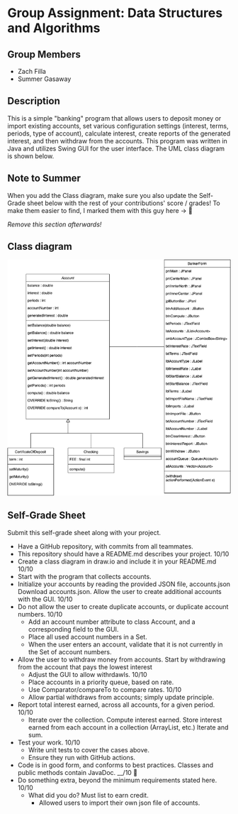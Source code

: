# Group Assignment: Data Structures and Algorithms

## Group Members

- Zach Filla
- Summer Gasaway

## Description

This is a simple "banking" program that allows users to deposit money or import existing accounts, set various configuration settings (interest, terms, periods, type of account), calculate interest, create reports of the generated interest, and then withdraw from the accounts. This program was written in Java and utilizes Swing GUI for the user interface. The UML class diagram is shown below.

## Note to Summer

When you add the Class diagram, make sure you also update the Self-Grade sheet below with the rest of your contributions' score / grades! To make them easier to find, I marked them with this guy here -> 🔴

*Remove this section afterwards!*

## Class diagram

![Class Diagram](https://github.com/gasawase/IT2045C-GroupAssignment/blob/master/BankClassDiagram.drawio.png)

## Self-Grade Sheet

Submit this self-grade sheet along with your project.

- Have a GitHub repository, with commits from all teammates.
- This repository should have a README.md describes your project. 10/10
- Create a class diagram in draw.io and include it in your README.md 10/10
- Start with the program that collects accounts.
- Initialize your accounts by reading the provided JSON file, accounts.json Download accounts.json.  Allow the user to create additional accounts with the GUI. 10/10
- Do not allow the user to create duplicate accounts, or duplicate account numbers. 10/10
  - Add an account number attribute to class Account, and a corresponding field to the GUI.
  - Place all used account numbers in a Set.
  - When the user enters an account, validate that it is not currently in the Set of account numbers.
- Allow the user to withdraw money from accounts.  Start by withdrawing from the account that pays the lowest interest
  - Adjust the GUI to allow withrdawls.  10/10
  - Place accounts in a priority queue, based on rate.
  - Use Comparator/compareTo to compare rates.  10/10
  - Allow partial withdraws from accounts; simply update principle.
- Report total interest earned, across all accounts, for a given period. 10/10
  - Iterate over the collection.  Compute interest earned.  Store interest earned from each account in a collection (ArrayList, etc.)  Iterate and sum.
- Test your work. 10/10
  - Write unit tests to cover the cases above.
  - Ensure they run with GitHub actions.  
- Code is in good form, and conforms to best practices.  Classes and public methods contain JavaDoc. __/10 🔴
- Do something extra, beyond the minimum requirements stated here.  10/10
  - What did you do?  Must list to earn credit.
    - Allowed users to import their own json file of accounts.
